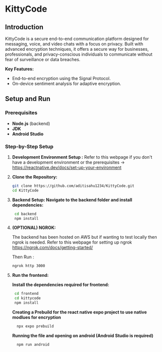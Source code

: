 # KittyCode

## Introduction

KittyCode is a secure end-to-end communication platform designed for messaging, voice, and video chats with a focus on privacy. Built with advanced encryption techniques, it offers a secure way for businesses, professionals, and privacy-conscious individuals to communicate without fear of surveillance or data breaches.

**Key Features:**
- End-to-end encryption using the Signal Protocol.
- On-device sentiment analysis for adaptive encryption.

## Setup and Run

### Prerequisites
- **Node.js** (backend)
- **JDK**
- **Android Studio**

### Step-by-Step Setup
1. **Development Environment Setup :**
     Refer to this webpage if you don't have a development environment or the prerequisites ->  https://reactnative.dev/docs/set-up-your-environment
2. **Clone the Repository:**
   ```bash
   git clone https://github.com/aditisahu1234/KittyCode.git
   cd KittyCode
3. **Backend Setup: Navigate to the backend folder and install dependencies:**
   ```bash
    cd backend
    npm install
4. **(OPTIONAL) NGROK:**
   
      The backend has been hosted on AWS but if wanting to test locally then ngrok is needed.
      Refer to this webpage for setting up ngrok 
       https://ngrok.com/docs/getting-started/
   
      Then Run :
    ```bash
    ngrok http 3000
    ```
4. **Run the frontend:**
   
    **Install the dependencies required for frontend:**
     ```bash
      cd frontend
      cd kittycode
      npm install
     ```
    **Creating a Prebuild for the react native expo project to use native modlues for encryption**
     ```bash
       npx expo prebuild
     ```
     **Running the file and opening on android (Android Studio is required)**
     ```bash
       npm run android
     ```



